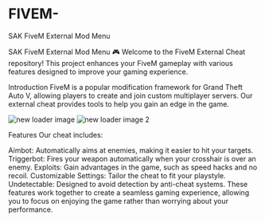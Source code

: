 # FIVEM-

 SAK FiveM External Mod Menu

 SAK FiveM External Mod Menu  🎮
Welcome to the FiveM External Cheat repository! This project enhances your FiveM gameplay with various features designed to improve your gaming experience.

Introduction
FiveM is a popular modification framework for Grand Theft Auto V, allowing players to create and join custom multiplayer servers. Our external cheat provides tools to help you gain an edge in the game.

![new loader image](https://github.com/user-attachments/assets/9ee2ed60-5dc3-4ac5-9e2c-33a4953e71a4)
![new loader image 2](https://github.com/user-attachments/assets/775ad826-843b-4aa9-af19-0f259f2332e4)


Features
Our cheat includes:

Aimbot: Automatically aims at enemies, making it easier to hit your targets.
Triggerbot: Fires your weapon automatically when your crosshair is over an enemy.
Exploits: Gain advantages in the game, such as speed hacks and no recoil.
Customizable Settings: Tailor the cheat to fit your playstyle.
Undetectable: Designed to avoid detection by anti-cheat systems.
These features work together to create a seamless gaming experience, allowing you to focus on enjoying the game rather than worrying about your performance.
